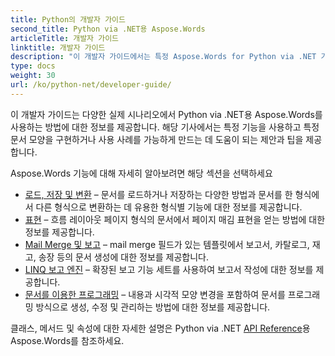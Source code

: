 ```yaml
---
title: Python의 개발자 가이드
second_title: Python via .NET용 Aspose.Words
articleTitle: 개발자 가이드
linktitle: 개발자 가이드
description: "이 개발자 가이드에서는 특정 Aspose.Words for Python via .NET 기능을 사용하고 특정 문서 모양을 구현하거나 사용 사례를 가능하게 만드는 데 도움이 되는 실용적인 시나리오와 팁을 설명합니다."
type: docs
weight: 30
url: /ko/python-net/developer-guide/
---
```


이 개발자 가이드는 다양한 실제 시나리오에서 Python via .NET용 Aspose.Words를 사용하는 방법에 대한 정보를 제공합니다. 해당 기사에서는 특정 기능을 사용하고 특정 문서 모양을 구현하거나 사용 사례를 가능하게 만드는 데 도움이 되는 제안과 팁을 제공합니다.

Aspose.Words 기능에 대해 자세히 알아보려면 해당 섹션을 선택하세요

- [로드, 저장 및 변환](/words/ko/python-net/loading-saving-and-converting/) – 문서를 로드하거나 저장하는 다양한 방법과 문서를 한 형식에서 다른 형식으로 변환하는 데 유용한 형식별 기능에 대한 정보를 제공합니다.
- [표현](/words/ko/python-net/rendering/) – 흐름 레이아웃 페이지 형식의 문서에서 페이지 매김 표현을 얻는 방법에 대한 정보를 제공합니다.
- [Mail Merge 및 보고](/words/python-net/mail-merge-and-reporting/) – mail merge 필드가 있는 템플릿에서 보고서, 카탈로그, 재고, 송장 등의 문서 생성에 대한 정보를 제공합니다.
- [LINQ 보고 엔진](/words/python-net/linq-reporting-engine/) – 확장된 보고 기능 세트를 사용하여 보고서 작성에 대한 정보를 제공합니다.
- [문서를 이용한 프로그래밍](/words/ko/python-net/programming-with-documents/) – 내용과 시각적 모양 변경을 포함하여 문서를 프로그래밍 방식으로 생성, 수정 및 관리하는 방법에 대한 정보를 제공합니다.

클래스, 메서드 및 속성에 대한 자세한 설명은 Python via .NET [API Reference](https://reference.aspose.com/words/python-net/)용 Aspose.Words를 참조하세요.
